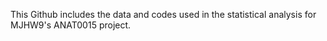 This Github includes the data and codes used in the statistical analysis for MJHW9's ANAT0015 project. 
